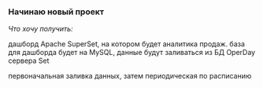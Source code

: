 ### Начинаю новый проект

*_Что хочу получить:_*

дашборд Apache SuperSet, на котором будет аналитика продаж.
база для дашборда будет на MySQL, данные будут заливаться из БД OperDay сервера Set

первоначальная заливка данных, затем периодическая по расписанию
